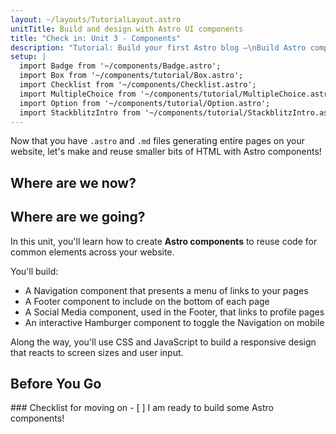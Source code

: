 ```yaml
---
layout: ~/layouts/TutorialLayout.astro
unitTitle: Build and design with Astro UI components
title: "Check in: Unit 3 - Components"
description: "Tutorial: Build your first Astro blog —\nBuild Astro components to reuse code for common elements across your website"
setup: |
  import Badge from '~/components/Badge.astro';
  import Box from '~/components/tutorial/Box.astro';
  import Checklist from '~/components/Checklist.astro';
  import MultipleChoice from '~/components/tutorial/MultipleChoice.astro';
  import Option from '~/components/tutorial/Option.astro';
  import StackblitzIntro from '~/components/tutorial/StackblitzIntro.astro';
---
```

Now that you have `.astro` and `.md` files generating entire pages on your website, let's make and reuse smaller bits of HTML with Astro components!

## Where are we now?

<StackblitzIntro slug="astro-tutorial-2"/>

## Where are we going?

In this unit, you'll learn how to create **Astro components** to reuse code for common elements across your website. 

You'll build:
- A Navigation component that presents a menu of links to your pages 
- A Footer component to include on the bottom of each page
- A Social Media component, used in the Footer, that links to profile pages
- An interactive Hamburger component to toggle the Navigation on mobile

Along the way, you'll use CSS and JavaScript to build a responsive design that reacts to screen sizes and user input.

## Before You Go

<Box icon="check-list">
### Checklist for moving on

<Checklist>
- [ ] I am ready to build some Astro components!
</Checklist>
</Box>
